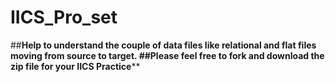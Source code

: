 # IICS_Pro_set
##**Help to understand the couple of data files like relational and flat files moving from source to target.
##Please feel free to fork and download the zip file for your IICS Practice****
